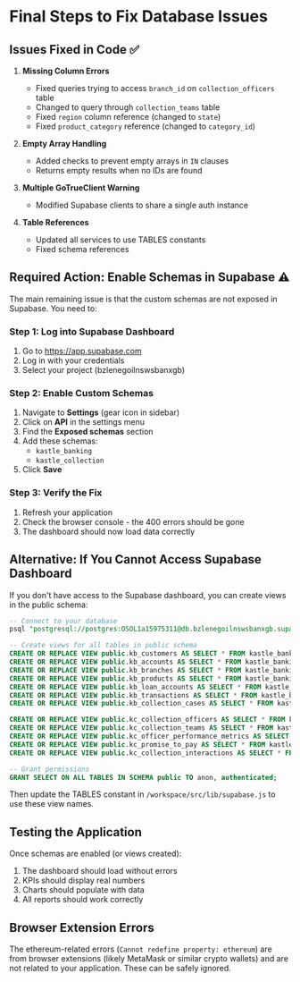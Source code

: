 # Final Steps to Fix Database Issues

## Issues Fixed in Code ✅

1. **Missing Column Errors**
   - Fixed queries trying to access `branch_id` on `collection_officers` table
   - Changed to query through `collection_teams` table
   - Fixed `region` column reference (changed to `state`)
   - Fixed `product_category` reference (changed to `category_id`)

2. **Empty Array Handling**
   - Added checks to prevent empty arrays in `IN` clauses
   - Returns empty results when no IDs are found

3. **Multiple GoTrueClient Warning**
   - Modified Supabase clients to share a single auth instance

4. **Table References**
   - Updated all services to use TABLES constants
   - Fixed schema references

## Required Action: Enable Schemas in Supabase ⚠️

The main remaining issue is that the custom schemas are not exposed in Supabase. You need to:

### Step 1: Log into Supabase Dashboard
1. Go to https://app.supabase.com
2. Log in with your credentials
3. Select your project (bzlenegoilnswsbanxgb)

### Step 2: Enable Custom Schemas
1. Navigate to **Settings** (gear icon in sidebar)
2. Click on **API** in the settings menu
3. Find the **Exposed schemas** section
4. Add these schemas:
   - `kastle_banking`
   - `kastle_collection`
5. Click **Save**

### Step 3: Verify the Fix
1. Refresh your application
2. Check the browser console - the 400 errors should be gone
3. The dashboard should now load data correctly

## Alternative: If You Cannot Access Supabase Dashboard

If you don't have access to the Supabase dashboard, you can create views in the public schema:

```sql
-- Connect to your database
psql "postgresql://postgres:OSOL1a15975311@db.bzlenegoilnswsbanxgb.supabase.co:5432/postgres"

-- Create views for all tables in public schema
CREATE OR REPLACE VIEW public.kb_customers AS SELECT * FROM kastle_banking.customers;
CREATE OR REPLACE VIEW public.kb_accounts AS SELECT * FROM kastle_banking.accounts;
CREATE OR REPLACE VIEW public.kb_branches AS SELECT * FROM kastle_banking.branches;
CREATE OR REPLACE VIEW public.kb_products AS SELECT * FROM kastle_banking.products;
CREATE OR REPLACE VIEW public.kb_loan_accounts AS SELECT * FROM kastle_banking.loan_accounts;
CREATE OR REPLACE VIEW public.kb_transactions AS SELECT * FROM kastle_banking.transactions;
CREATE OR REPLACE VIEW public.kb_collection_cases AS SELECT * FROM kastle_banking.collection_cases;

CREATE OR REPLACE VIEW public.kc_collection_officers AS SELECT * FROM kastle_collection.collection_officers;
CREATE OR REPLACE VIEW public.kc_collection_teams AS SELECT * FROM kastle_collection.collection_teams;
CREATE OR REPLACE VIEW public.kc_officer_performance_metrics AS SELECT * FROM kastle_collection.officer_performance_metrics;
CREATE OR REPLACE VIEW public.kc_promise_to_pay AS SELECT * FROM kastle_collection.promise_to_pay;
CREATE OR REPLACE VIEW public.kc_collection_interactions AS SELECT * FROM kastle_collection.collection_interactions;

-- Grant permissions
GRANT SELECT ON ALL TABLES IN SCHEMA public TO anon, authenticated;
```

Then update the TABLES constant in `/workspace/src/lib/supabase.js` to use these view names.

## Testing the Application

Once schemas are enabled (or views created):

1. The dashboard should load without errors
2. KPIs should display real numbers
3. Charts should populate with data
4. All reports should work correctly

## Browser Extension Errors

The ethereum-related errors (`Cannot redefine property: ethereum`) are from browser extensions (likely MetaMask or similar crypto wallets) and are not related to your application. These can be safely ignored.